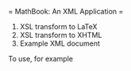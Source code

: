 = MathBook: An XML Application =

  1. XSL transform to LaTeX
  1. XSL transform to XHTML
  1. Example XML document

To use, for example
